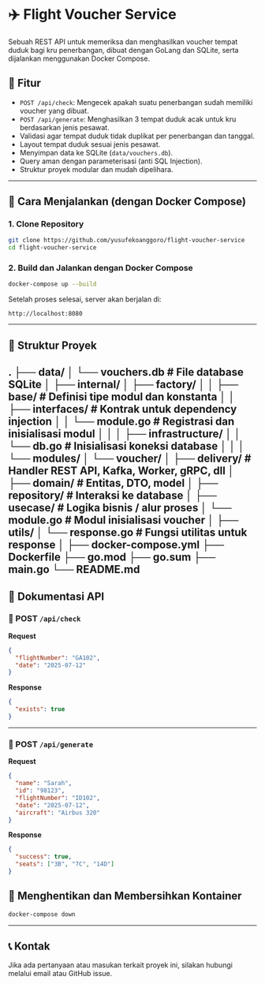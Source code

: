 
# ✈️ Flight Voucher Service

Sebuah REST API untuk memeriksa dan menghasilkan voucher tempat duduk bagi kru penerbangan, dibuat dengan GoLang dan SQLite, serta dijalankan menggunakan Docker Compose.

## 🔧 Fitur

- `POST /api/check`: Mengecek apakah suatu penerbangan sudah memiliki voucher yang dibuat.
- `POST /api/generate`: Menghasilkan 3 tempat duduk acak untuk kru berdasarkan jenis pesawat.
- Validasi agar tempat duduk tidak duplikat per penerbangan dan tanggal.
- Layout tempat duduk sesuai jenis pesawat.
- Menyimpan data ke SQLite (`data/vouchers.db`).
- Query aman dengan parameterisasi (anti SQL Injection).
- Struktur proyek modular dan mudah dipelihara.

---

## 🚀 Cara Menjalankan (dengan Docker Compose)

### 1. Clone Repository

```bash
git clone https://github.com/yusufekoanggoro/flight-voucher-service
cd flight-voucher-service
```

### 2. Build dan Jalankan dengan Docker Compose

```bash
docker-compose up --build
```

Setelah proses selesai, server akan berjalan di:

```
http://localhost:8080
```

---

## 📂 Struktur Proyek

.
├── data/
│   └── vouchers.db             # File database SQLite
│
├── internal/
│   ├── factory/
│   │   ├── base/               # Definisi tipe modul dan konstanta
│   │   ├── interfaces/         # Kontrak untuk dependency injection
│   │   └── module.go           # Registrasi dan inisialisasi modul
│   │
│   ├── infrastructure/
│   │   └── db.go               # Inisialisasi koneksi database
│   │
│   └── modules/
│       └── voucher/
│           ├── delivery/       # Handler REST API, Kafka, Worker, gRPC, dll
│           ├── domain/         # Entitas, DTO, model
│           ├── repository/     # Interaksi ke database
│           ├── usecase/        # Logika bisnis / alur proses
│           └── module.go       # Modul inisialisasi voucher
│
├── utils/
│   └── response.go             # Fungsi utilitas untuk response
│
├── docker-compose.yml
├── Dockerfile
├── go.mod
├── go.sum
├── main.go
└── README.md
---

## 📮 Dokumentasi API

### 🔎 POST `/api/check`

**Request**

```json
{
  "flightNumber": "GA102",
  "date": "2025-07-12"
}
```

**Response**

```json
{
  "exists": true
}
```

---

### 🎫 POST `/api/generate`

**Request**

```json
{
  "name": "Sarah",
  "id": "98123",
  "flightNumber": "ID102",
  "date": "2025-07-12",
  "aircraft": "Airbus 320"
}
```

**Response**

```json
{
  "success": true,
  "seats": ["3B", "7C", "14D"]
}
```

## 🧼 Menghentikan dan Membersihkan Kontainer

```bash
docker-compose down
```

---

## 📞 Kontak

Jika ada pertanyaan atau masukan terkait proyek ini, silakan hubungi melalui email atau GitHub issue.